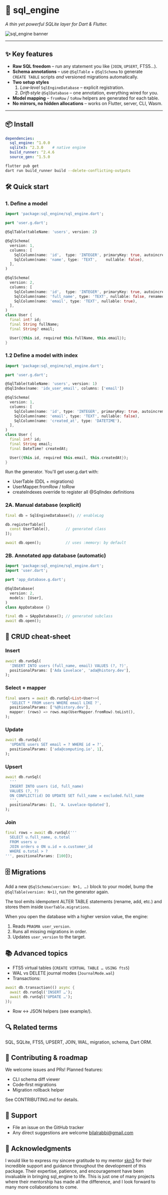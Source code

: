 # 🧠 sql_engine

*A thin yet powerful SQLite layer for Dart & Flutter.*

![sql_engine banner](assets/banner01.png)


---

## ✨ Key features

- **Raw SQL freedom** – run any statement you like (`JOIN`, `UPSERT`, FTS5…).
- **Schema annotations** – use `@SqlTable` + `@SqlSchema` to generate  
  `CREATE TABLE` scripts *and* versioned migrations automatically.
- **Two setup styles**
    1. *Low‑level* `SqlEngineDatabase` – explicit registration.
    2. *Drift‑style* `@SqlDatabase` – one annotation, everything wired for you.
- **Model mapping** – `fromRow` / `toRow` helpers are generated for each table.
- **No mirrors, no hidden allocations** – works on Flutter, server, CLI, Wasm.

---

## 📦 Install

```yaml
dependencies:
  sql_engine: ^1.0.0
  sqlite3: ^2.3.0    # native engine
  build_runner: ^2.4.6
  source_gen: ^1.5.0
```

```bash
flutter pub get
dart run build_runner build --delete-conflicting-outputs
```

## 🛠 Quick start

### 1. Define a model

```dart
import 'package:sql_engine/sql_engine.dart';

part 'user.g.dart';

@SqlTable(tableName: 'users', version: 2)

@SqlSchema(
  version: 1,
  columns: [
    SqlColumn(name: 'id',  type: 'INTEGER', primaryKey: true, autoincrement: true, nullable: false),
    SqlColumn(name: 'name', type: 'TEXT',    nullable: false),
  ],
)

@SqlSchema(
  version: 2,
  columns: [
    SqlColumn(name: 'id',  type: 'INTEGER', primaryKey: true, autoincrement: true, nullable: false),
    SqlColumn(name: 'full_name', type: 'TEXT', nullable: false, renamedFrom: 'name'),
    SqlColumn(name: 'email', type: 'TEXT', nullable: true),
  ],
)
class User {
  final int? id;
  final String fullName;
  final String? email;

  User({this.id, required this.fullName, this.email});
}
```


### 1.2 Define a model with index

```dart
import 'package:sql_engine/sql_engine.dart';

part 'user.g.dart';

@SqlTable(tableName: 'users', version: 1)
@SqlIndex(name: 'idx_user_email', columns: ['email'])

@SqlSchema(
  version: 1,
  columns: [
    SqlColumn(name: 'id', type: 'INTEGER', primaryKey: true, autoincrement: true, nullable: false),
    SqlColumn(name: 'email', type: 'TEXT', nullable: false),
    SqlColumn(name: 'created_at', type: 'DATETIME'),
  ],
)
class User {
  final int? id;
  final String email;
  final DateTime? createdAt;

  User({this.id, required this.email, this.createdAt});
}
```

Run the generator. You'll get user.g.dart with:
- UserTable (DDL + migrations)
- UserMapper.fromRow / toRow
- createIndexes override to register all @SqlIndex definitions

### 2A. Manual database (explicit)

```dart
final db = SqlEngineDatabase(); // enableLog

db.registerTable([
  const UserTable(),       // generated class
]);

await db.open();           // uses :memory: by default
```

### 2B. Annotated app database (automatic)

```dart
import 'package:sql_engine/sql_engine.dart';
import 'user.dart';

part 'app_database.g.dart';

@SqlDatabase(
  version: 2,
  models: [User],
)
class AppDatabase {}
```

```dart
final db = $AppDatabase(); // generated subclass
await db.open();
```

## 🔄 CRUD cheat‑sheet

### Insert

```dart
await db.runSql(
  'INSERT INTO users (full_name, email) VALUES (?, ?)',
  positionalParams: ['Ada Lovelace', 'ada@history.dev'],
);
```

### Select + mapper

```dart
final users = await db.runSql<List<User>>(
  'SELECT * FROM users WHERE email LIKE ?',
  positionalParams: ['%@history.dev'],
  mapper: (rows) => rows.map(UserMapper.fromRow).toList(),
);
```

### Update

```dart
await db.runSql(
  'UPDATE users SET email = ? WHERE id = ?',
  positionalParams: ['ada@computing.io', 1],
);
```

### Upsert

```dart
await db.runSql(
  '''
  INSERT INTO users (id, full_name)
  VALUES (?, ?)
  ON CONFLICT(id) DO UPDATE SET full_name = excluded.full_name
  ''',
  positionalParams: [1, 'A. Lovelace‑Updated'],
);
```

### Join

```dart
final rows = await db.runSql('''
  SELECT u.full_name, o.total
  FROM users u
  JOIN orders o ON u.id = o.customer_id
  WHERE o.total > ?
''', positionalParams: [100]);
```

## 🗄️ Migrations

Add a new `@SqlSchema(version: N+1, …)` block to your model, bump the `@SqlTable(version: N+1)`, run the generator again.

The tool emits idempotent ALTER TABLE statements (rename, add, etc.) and stores them inside `UserTable.migrations`.

When you open the database with a higher version value, the engine:

1. Reads `PRAGMA user_version`.
2. Runs all missing migrations in order.
3. Updates `user_version` to the target.

## 📚 Advanced topics

- FTS5 virtual tables (`CREATE VIRTUAL TABLE … USING fts5`)
- WAL vs DELETE journal modes (`JournalMode.wal`)
- Transactions:

```dart
await db.transaction(() async {
  await db.runSql('INSERT …');
  await db.runSql('UPDATE …');
});
```

- Row ↔ JSON helpers (see example/).

## 🔍 Related terms

SQL, SQLite, FTS5, UPSERT, JOIN, WAL, migration, schema, Dart ORM.

## 🤝 Contributing & roadmap

We welcome issues and PRs!
Planned features:

- CLI schema diff viewer
- Code‑first migrations
- Migration rollback helper

See CONTRIBUTING.md for details.

## 💬 Support

- File an issue on the GitHub tracker
- Any direct suggestions are welcome bilalrabbi@gmail.com


## 🙏 Acknowledgments

I would like to express my sincere gratitude to my mentor [skn3](https://github.com/skn3) for their incredible support and guidance throughout the development of this package. Their expertise, patience, and encouragement have been invaluable in bringing sql_engine to life. This is just one of many projects where their mentorship has made all the difference, and I look forward to many more collaborations to come.
